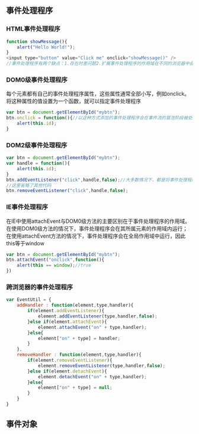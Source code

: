 ## 事件处理程序
### HTML事件处理程序
```javascript
function showMessage(){
    alert("Hello World!");
}
<input type="button" value="Click me" onclick="showMessage()" />
//事件处理程序有两个缺点：1.存在时差问题2.扩展事件处理程序的作用域在不同的浏览器中会导致不同结果
```
### DOM0级事件处理程序
每个元素都有自己的事件处理程序属性，这些属性通常全部小写，例如onclick。将这种属性的值设置为一个函数，就可以指定事件处理程序
```javascript
var btn = document.getElementById("mybtn");
btn.onclick = function(){//以这种方式添加的事件处理程序会在事件流的冒泡阶段被处理
	alert(this.id);
}
```
### DOM2级事件处理程序
```javascript
var btn = document.getElementById("mybtn");
var handle = function(){
	alert(this.id);
}
btn.addEventListener("click",handle,false);//大多数情况下，都是将事件处理程序添加到事件流的冒泡阶段，这样可以最大限度地兼容各种浏览器
//这里省略了其他代码
btn.removeEventListener("click",handle,false);
```
###  IE事件处理程序
在IE中使用attachEvent与DOM0级方法的主要区别在于事件处理程序的作用域。在使用DOM0级方法的情况下，事件处理程序会在其所属元素的作用域内运行；在使用attachEvent方法的情况下，事件处理程序会在全局作用域中运行，因此this等于window
```javascript
var btn = document.getElementById("mybtn");
btn.attachEvent("onclick",function(){
	alert(this == window);//true
})
```
###  跨浏览器的事件处理程序
```javascript
var EventUtil = {
	addHandler : function(element,type,handler){
		if(element.addEventListener){
			element.addEventListener(type,handler,false);
		}else if(element.attachEvent){
			element.attachEvent("on" + type,handler);
		}else{
			element["on" + type] = handler;
		}
	},
	removeHandler : function(element,type,handler){
		if(element.removeEventListener){
			element.removeEventListener(type,handler,false);
		}else if(element.detachEvent){
			element.detachEvent("on" + type,handler);
		}else{
			element["on" + type] = null;
		}
	}
}
```
## 事件对象
